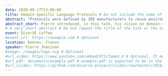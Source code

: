 ```yaml
---
date: 2020-09-17T13:00:00
title: Domain-Specific Language Protocols # Do not include the name of the event or the speakers
abstract: "Protocols were defined by IDE manufacturers to reuse environment-agnostic language components: the most notable is the Language Server Protocol (LSP) for textual editors and the Debug Adapter Protocol (DAP) for debugging facilities. These are well suited for most general purpose languages that share a common set of fixed capabilities (e.g., textual syntax, explicit control flow), but they are limited in the support of the very heterogeneous services commonly found in domain-specific languages (DSL). In order to manage the interactions between a generic development environment and the language components available for a DSL, we explore the ability to establish domain-specific language protocols. We consider an approach in which a language server is defined by a microservices architecture, taking into account concerns about distribution, extensibility and scalability, and in which the protocol emerges from the orchestration."
abstract_short: Pierre introduced, in this talk, his vision on domain-specific language protocols. 
# A very short abstract # Do not repeat the title of the talk or the name of the event or the name of the speakers
event: DiverSE Coffee
#event_url: https://example.com # Optional
location: Rennes, France
speaker: Pierre Jeanjean
#image: /images/logo.svg # Optional
#url_video: https://www.youtube.com/embed/Xf1cfemeX_U # Optional. It must be the embed URL.
#url_pdf: documents/example.pdf # example.pdf is expected to be in the static/document. folder. It can also be any URL.
#url_slides: https://github.com/diverse-project/slides/raw/master/2019/stamp/20190328_stamp_solocal.pptx # It can also be a relative address such as documents/example.pdf
---
```

